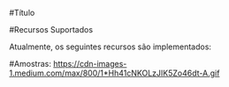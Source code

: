 #Título

#Recursos Suportados

Atualmente, os seguintes recursos são implementados:

#Amostras:
https://cdn-images-1.medium.com/max/800/1*Hh41cNKOLzJIK5Zo46dt-A.gif
